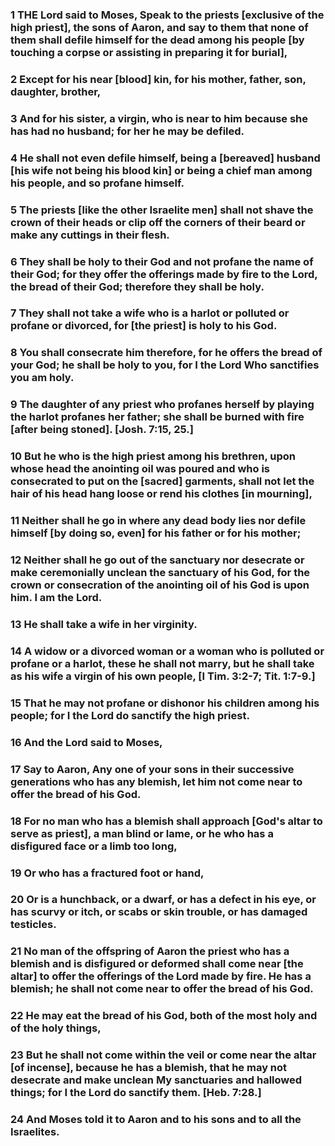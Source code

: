 ### 1 THE Lord said to Moses, Speak to the priests [exclusive of the high priest], the sons of Aaron, and say to them that none of them shall defile himself for the dead among his people [by touching a corpse or assisting in preparing it for burial],

### 2 Except for his near [blood] kin, for his mother, father, son, daughter, brother,

### 3 And for his sister, a virgin, who is near to him because she has had no husband; for her he may be defiled.

### 4 He shall not even defile himself, being a [bereaved] husband [his wife not being his blood kin] or being a chief man among his people, and so profane himself.

### 5 The priests [like the other Israelite men] shall not shave the crown of their heads or clip off the corners of their beard or make any cuttings in their flesh.

### 6 They shall be holy to their God and not profane the name of their God; for they offer the offerings made by fire to the Lord, the bread of their God; therefore they shall be holy.

### 7 They shall not take a wife who is a harlot or polluted or profane or divorced, for [the priest] is holy to his God.

### 8 You shall consecrate him therefore, for he offers the bread of your God; he shall be holy to you, for I the Lord Who sanctifies you am holy.

### 9 The daughter of any priest who profanes herself by playing the harlot profanes her father; she shall be burned with fire [after being stoned]. [Josh. 7:15, 25.]

### 10 But he who is the high priest among his brethren, upon whose head the anointing oil was poured and who is consecrated to put on the [sacred] garments, shall not let the hair of his head hang loose or rend his clothes [in mourning],

### 11 Neither shall he go in where any dead body lies nor defile himself [by doing so, even] for his father or for his mother;

### 12 Neither shall he go out of the sanctuary nor desecrate or make ceremonially unclean the sanctuary of his God, for the crown or consecration of the anointing oil of his God is upon him. I am the Lord.

### 13 He shall take a wife in her virginity.

### 14 A widow or a divorced woman or a woman who is polluted or profane or a harlot, these he shall not marry, but he shall take as his wife a virgin of his own people, [I Tim. 3:2-7; Tit. 1:7-9.]

### 15 That he may not profane or dishonor his children among his people; for I the Lord do sanctify the high priest.

### 16 And the Lord said to Moses,

### 17 Say to Aaron, Any one of your sons in their successive generations who has any blemish, let him not come near to offer the bread of his God.

### 18 For no man who has a blemish shall approach [God's altar to serve as priest], a man blind or lame, or he who has a disfigured face or a limb too long,

### 19 Or who has a fractured foot or hand,

### 20 Or is a hunchback, or a dwarf, or has a defect in his eye, or has scurvy or itch, or scabs or skin trouble, or has damaged testicles.

### 21 No man of the offspring of Aaron the priest who has a blemish and is disfigured or deformed shall come near [the altar] to offer the offerings of the Lord made by fire. He has a blemish; he shall not come near to offer the bread of his God.

### 22 He may eat the bread of his God, both of the most holy and of the holy things,

### 23 But he shall not come within the veil or come near the altar [of incense], because he has a blemish, that he may not desecrate and make unclean My sanctuaries and hallowed things; for I the Lord do sanctify them. [Heb. 7:28.]

### 24 And Moses told it to Aaron and to his sons and to all the Israelites.